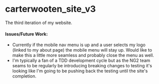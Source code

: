 # carterwooten_site_v3
The third iteration of my website.

#### Issues/Future Work:
- Currently if the mobile nav menu is up and a user selects my logo (linked to my about page) the mobile menu will stay up. Would like to make this a little more seamless and probably close the menu as well. 
- I'm typically a fan of a TDD development cycle but as the NG2 team seams to be regularly be introducing breaking changes to testing it's looking like I'm going to be pushing back the testing until the site's completion.